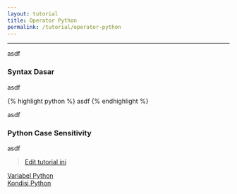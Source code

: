 ```yaml
---
layout: tutorial
title: Operator Python
permalink: /tutorial/operator-python
---
```


---

asdf

### Syntax Dasar
asdf

{% highlight python %}
asdf
{% endhighlight %}

asdf


### Python Case Sensitivity
asdf


> [Edit tutorial ini](https://github.com/belajarpythoncom/belajarpythoncom.github.io/edit/master/tutorials/operator-python.md)

<div class="row navigation-tutorial">
    <div class="col-md-6 prev-tutorial">
        <a href="/tutorial/variabel-python"><i class="fas fa-arrow-circle-left"></i>Variabel Python</a>
    </div>
    <div class="col-md-6 next-tutorial">
        <a href="/tutorial/kondisi-if-else-python" class="hoverable">Kondisi Python<i class="fas fa-arrow-circle-right"></i></a>
    </div>
</div>
